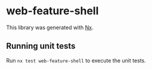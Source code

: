 # web-feature-shell

This library was generated with [Nx](https://nx.dev).

## Running unit tests

Run `nx test web-feature-shell` to execute the unit tests.
